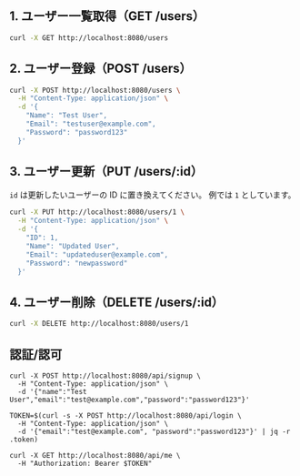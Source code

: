 ## 1. ユーザー一覧取得（GET /users）

```bash
curl -X GET http://localhost:8080/users
```

## 2. ユーザー登録（POST /users）

```bash
curl -X POST http://localhost:8080/users \
  -H "Content-Type: application/json" \
  -d '{
    "Name": "Test User",
    "Email": "testuser@example.com",
    "Password": "password123"
  }'
```

## 3. ユーザー更新（PUT /users/\:id）

`id` は更新したいユーザーの ID に置き換えてください。
例では `1` としています。

```bash
curl -X PUT http://localhost:8080/users/1 \
  -H "Content-Type: application/json" \
  -d '{
    "ID": 1,
    "Name": "Updated User",
    "Email": "updateduser@example.com",
    "Password": "newpassword"
  }'
```

## 4. ユーザー削除（DELETE /users/\:id）

```bash
curl -X DELETE http://localhost:8080/users/1
```

## 認証/認可

```
curl -X POST http://localhost:8080/api/signup \
  -H "Content-Type: application/json" \
  -d '{"name":"Test User","email":"test@example.com","password":"password123"}'

TOKEN=$(curl -s -X POST http://localhost:8080/api/login \
  -H "Content-Type: application/json" \
  -d '{"email":"test@example.com", "password":"password123"}' | jq -r .token)

curl -X GET http://localhost:8080/api/me \
  -H "Authorization: Bearer $TOKEN"
```
